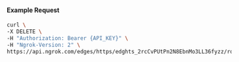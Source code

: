<!-- Code generated for API Clients. DO NOT EDIT. -->

#### Example Request

```bash
curl \
-X DELETE \
-H "Authorization: Bearer {API_KEY}" \
-H "Ngrok-Version: 2" \
https://api.ngrok.com/edges/https/edghts_2rcCvPUtPn2N8EbnMo3LL36fyzz/routes/edghtsrt_2rcCvJP2dh3V8kgU4eNXG2k95so/oauth
```
